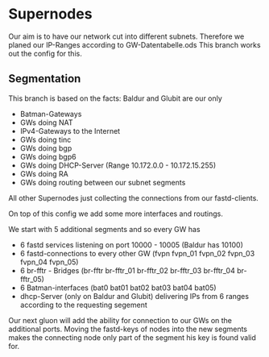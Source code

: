 # Supernodes

Our aim is to have our network cut into different subnets. Therefore we planed our IP-Ranges according to GW-Datentabelle.ods
This branch works out the config for this.


## Segmentation
This branch is based on the facts: 
Baldur and Glubit are our only 
- Batman-Gateways 
- GWs doing NAT
- IPv4-Gateways to the Internet 
- GWs doing tinc 
- GWs doing bgp 
- GWs doing bgp6 
- GWs doing DHCP-Server (Range 10.172.0.0 - 10.172.15.255)
- GWs doing RA
- GWs doing routing between our subnet segments

All other Supernodes just collecting the connections from our fastd-clients.  

On top of this config we add some more interfaces and routings. 

We start with 5 additional segments and so every GW has 
- 6 fastd services listening on port 10000 - 10005 (Baldur has 10100) 
- 6 fastd-connections to every other GW (fvpn fvpn_01 fvpn_02 fvpn_03 fvpn_04 fvpn_05)
- 6 br-fftr - Bridges (br-fftr br-fftr_01 br-fftr_02 br-fftr_03 br-fftr_04 br-fftr_05)
- 6 Batman-interfaces (bat0 bat01 bat02 bat03 bat04 bat05)
- dhcp-Server (only on Baldur and Glubit) delivering IPs  from 6 ranges according to the requesting segement

Our next gluon will add the ability for connection to our GWs on the additional ports. Moving the fastd-keys of nodes into the new segments makes the connecting node only part of the segment his key is found valid for.







